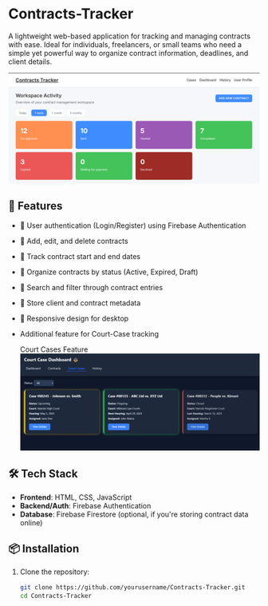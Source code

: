 # Contracts-Tracker

A lightweight web-based application for tracking and managing contracts with ease. Ideal for individuals, freelancers, or small teams who need a simple yet powerful way to organize contract information, deadlines, and client details.

![image alt](https://github.com/Sydney-Nyanchoga/Contracts-Tracker/blob/66a5d72099d8b436817091b0e8a1d9b5b7cb79fc/dashboard.png)

## 🚀 Features

- 🔐 User authentication (Login/Register) using Firebase Authentication
- 📄 Add, edit, and delete contracts
- 📅 Track contract start and end dates
- 📂 Organize contracts by status (Active, Expired, Draft)
- 🔎 Search and filter through contract entries
- 🧾 Store client and contract metadata
- 📱 Responsive design for desktop
- Additional feature for Court-Case tracking

  Court Cases Feature
  ![image alt](https://github.com/Sydney-Nyanchoga/Contracts-Tracker/blob/824043edbb0eb666b11fe0586216375c4aea28c5/Court%20Cases.png)

## 🛠️ Tech Stack

- **Frontend**: HTML, CSS, JavaScript
- **Backend/Auth**: Firebase Authentication
- **Database**: Firebase Firestore (optional, if you're storing contract data online)

## 📦 Installation

1. Clone the repository:
   ```bash
   git clone https://github.com/yourusername/Contracts-Tracker.git
   cd Contracts-Tracker
